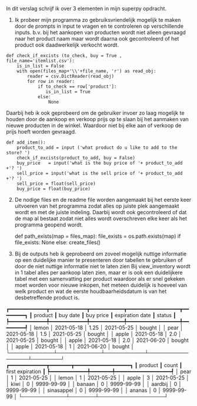 In dit verslag schrijf ik over 3 elementen in mijn superpy opdracht.
1.	 Ik probeer mijn programma zo gebruiksvriendelijk mogelijk te maken door de prompts in input te vragen en te controleren op verschillende inputs.
b.v. bij het aankopen van producten wordt niet alleen gevraagd naar het product naam maar wordt daarna ook gecontroleerd of het product ook daadwerkelijk verkocht wordt.

    def check_if_excists (to_check, buy = True , file_name='itemlist.csv'):
        is_in_list = False
        with open(files_map+'\\'+file_name, 'r') as read_obj:
            reader = csv.DictReader(read_obj)  
            for row in reader:
                if to_check == row['product']:
                   is_in_list = True 
                else:
                    None
  	
Daarbij heb ik ook geprobeerd om de gebruiker invoer zo laag mogelijk te houden door de aankoop en verkoop prijs op te slaan bij het aanmaken van nieuwe producten in de winkel.
Waardoor niet bij elke aan of verkoop de prijs hoeft worden gevraagd.
    
    def add_item():
        product_to_add = input ('what product do u like to add to the store? ')
        check_if_excists(product_to_add, buy = False)
        buy_price   = input('what is the buy price of '+ product_to_add +'? ')
        sell_price = input('what is the sell price of '+ product_to_add +'? ')
        sell_price = float(sell_price)
        buy_price = float(buy_price)



2.	De nodige files en de readme file worden aangemaakt bij het eerste keer uitvoeren van het programma zodat alles op juiste plek aangemaakt wordt en met de juiste indeling.
Daarbij wordt ook gecontroleerd of dat de map al bestaat zodat niet alles wordt overschreven elke keer als het programma geopend wordt.

    def path_exists(map = files_map):
        file_exists = os.path.exists(map)
        if file_exists:
            None
        else:
            create_files()


3. Bij de outputs heb ik geprobeerd om zoveel mogelijk nuttige informatie op een duidelijke manier te presenteren  door  tabellen te gebruiken of door de niet nuttige informatie niet te laten zien 
Bij view_inventory wordt in 1 tabel alles per aankoop laten zien, maar er is ook een duidelijkere tabel met een samenvatting per product waardoor als er snel gekeken moet worden voor nieuwe inkopen, het meteen duidelijk is hoeveel van welk product en wat de eerste houdbaarheidsdatum is van het desbetreffende product is.
 
┏━━━━━━━━━━━━┳━━━━━━━━━━━━┳━━━━━━━━━━━┳━━━━━━━━━━━━━━━━━┳━━━━━━━━┓
┃ product    ┃ buy date   ┃ buy price ┃ expiration date ┃ status ┃
┡━━━━━━━━━━━━╇━━━━━━━━━━━━╇━━━━━━━━━━━╇━━━━━━━━━━━━━━━━━╇━━━━━━━━┩
│ lemon      │ 2021-05-18 │   1.25    │   2021-05-25    │ bought │
│ pear       │ 2021-05-18 │    1.5    │   2021-05-25    │ bought │
│ apple      │ 2021-05-18 │    2.0    │   2021-05-25    │ bought │
│ apple      │ 2021-05-18 │    2.0    │   2021-06-20    │ bought │
│ apple      │ 2021-05-18 │     1     │   2021-06-20    │ bought │
└────────────┴────────────┴───────────┴─────────────────┴────────┘
┏━━━━━━━━━━━━┳━━━━━━━┳━━━━━━━━━━━━━━━━━━┓
┃ product    ┃ count ┃ first expiration ┃
┡━━━━━━━━━━━━╇━━━━━━━╇━━━━━━━━━━━━━━━━━━┩
│ pear       │ 1     │    2021-05-25    │
│ lemon      │ 1     │    2021-05-25    │
│ apple      │ 3     │    2021-05-25    │
│ kiwi       │ 0     │    9999-99-99    │
│ banaan     │ 0     │    9999-99-99    │
│ aardbij    │ 0     │    9999-99-99    │
│ sinasappel │ 0     │    9999-99-99    │
│ ananas     │ 0     │    9999-99-99    │
└────────────┴───────┴──────────────────┘